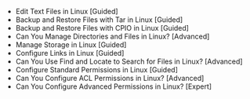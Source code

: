 - Edit Text Files in Linux [Guided]
- Backup and Restore Files with Tar in Linux [Guided]
- Backup and Restore Files with CPIO in Linux  [Guided]
- Can You Manage Directories and Files in Linux? [Advanced]
- Manage Storage in Linux [Guided]
- Configure Links in Linux [Guided]
- Can You Use Find and Locate to Search for Files in Linux? [Advanced]
- Configure Standard Permissions in Linux [Guided]
- Can You Configure ACL Permissions in Linux? [Advanced]
- Can You Configure Advanced Permissions in Linux? [Expert]
